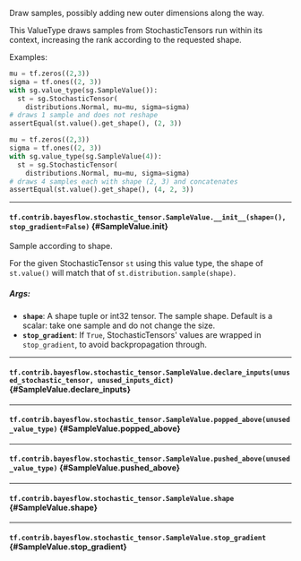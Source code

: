 Draw samples, possibly adding new outer dimensions along the way.

This ValueType draws samples from StochasticTensors run within its
context, increasing the rank according to the requested shape.

Examples:

```python
mu = tf.zeros((2,3))
sigma = tf.ones((2, 3))
with sg.value_type(sg.SampleValue()):
  st = sg.StochasticTensor(
    distributions.Normal, mu=mu, sigma=sigma)
# draws 1 sample and does not reshape
assertEqual(st.value().get_shape(), (2, 3))
```

```python
mu = tf.zeros((2,3))
sigma = tf.ones((2, 3))
with sg.value_type(sg.SampleValue(4)):
  st = sg.StochasticTensor(
    distributions.Normal, mu=mu, sigma=sigma)
# draws 4 samples each with shape (2, 3) and concatenates
assertEqual(st.value().get_shape(), (4, 2, 3))
```
- - -

#### `tf.contrib.bayesflow.stochastic_tensor.SampleValue.__init__(shape=(), stop_gradient=False)` {#SampleValue.__init__}

Sample according to shape.

For the given StochasticTensor `st` using this value type,
the shape of `st.value()` will match that of
`st.distribution.sample(shape)`.

##### Args:


*  <b>`shape`</b>: A shape tuple or int32 tensor.  The sample shape.
    Default is a scalar: take one sample and do not change the size.
*  <b>`stop_gradient`</b>: If `True`, StochasticTensors' values are wrapped in
    `stop_gradient`, to avoid backpropagation through.


- - -

#### `tf.contrib.bayesflow.stochastic_tensor.SampleValue.declare_inputs(unused_stochastic_tensor, unused_inputs_dict)` {#SampleValue.declare_inputs}




- - -

#### `tf.contrib.bayesflow.stochastic_tensor.SampleValue.popped_above(unused_value_type)` {#SampleValue.popped_above}




- - -

#### `tf.contrib.bayesflow.stochastic_tensor.SampleValue.pushed_above(unused_value_type)` {#SampleValue.pushed_above}




- - -

#### `tf.contrib.bayesflow.stochastic_tensor.SampleValue.shape` {#SampleValue.shape}




- - -

#### `tf.contrib.bayesflow.stochastic_tensor.SampleValue.stop_gradient` {#SampleValue.stop_gradient}




